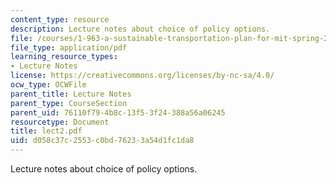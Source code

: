 ```yaml
---
content_type: resource
description: Lecture notes about choice of policy options.
file: /courses/1-963-a-sustainable-transportation-plan-for-mit-spring-2007/d058c37c2553c0bd76233a54d1fc1da8_lect2.pdf
file_type: application/pdf
learning_resource_types:
- Lecture Notes
license: https://creativecommons.org/licenses/by-nc-sa/4.0/
ocw_type: OCWFile
parent_title: Lecture Notes
parent_type: CourseSection
parent_uid: 76110f79-4b8c-13f5-3f24-388a56a06245
resourcetype: Document
title: lect2.pdf
uid: d058c37c-2553-c0bd-7623-3a54d1fc1da8
---
```

Lecture notes about choice of policy options.